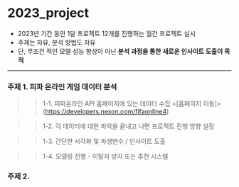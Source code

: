 # 2023_project
- 2023년 기간 동안 1달 프로젝트 12개를 진행하는 월간 프로젝트 실시
- 주제는 자유, 분석 방법도 자유
- 단, 무조건 적인 모델 성능 향상이 아닌 **분석 과정을 통한 새로운 인사이트 도출이 목적**

---
### 주제 1. 피파 온라인 게임 데이터 분석
>> 1-1. 피파온라인 API 홈페이지에 있는 데이터 수집 <[홈페이지 이동]>(https://developers.nexon.com/fifaonline4)

>> 1-2. 각 데이터에 대한 파악을 끝내고 나면 프로젝트 진행 방향 설정

>> 1-3. 간단한 시각화 및 파생변수 / 인사이트 도출

>> 1-4. 모델링 진행 - 이탈자 방지 또는 추천 시스템


### 주제 2. 
